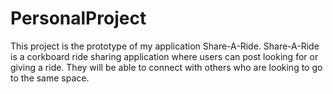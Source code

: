 # PersonalProject
This project is the prototype of my application Share-A-Ride. Share-A-Ride is a corkboard ride sharing application where users can post looking for or giving a ride. They will be able to connect with others who are looking to go to the same space. 
